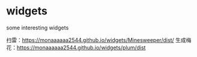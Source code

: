# widgets
some interesting widgets


扫雷：https://monaaaaaa2544.github.io/widgets/Minesweeper/dist/
生成梅花：https://monaaaaaa2544.github.io/widgets/plum/dist
